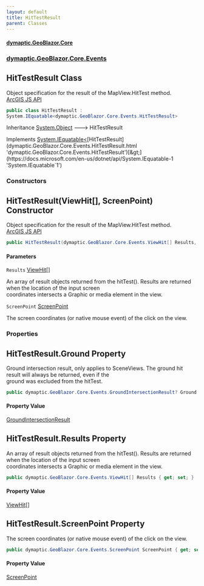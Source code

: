 ```yaml
---
layout: default
title: HitTestResult
parent: Classes
---
```

#### [dymaptic.GeoBlazor.Core](index.html 'index')
### [dymaptic.GeoBlazor.Core.Events](index.html#dymaptic.GeoBlazor.Core.Events 'dymaptic.GeoBlazor.Core.Events')

## HitTestResult Class

Object specification for the result of the MapView.HitTest method.  
<a target="_blank" href="https://developers.arcgis.com/javascript/latest/api-reference/esri-views-MapView.html#HitTestResult">ArcGIS JS API</a>

```csharp
public class HitTestResult :
System.IEquatable<dymaptic.GeoBlazor.Core.Events.HitTestResult>
```

Inheritance [System.Object](https://docs.microsoft.com/en-us/dotnet/api/System.Object 'System.Object') &#129106; HitTestResult

Implements [System.IEquatable&lt;](https://docs.microsoft.com/en-us/dotnet/api/System.IEquatable-1 'System.IEquatable`1')[HitTestResult](dymaptic.GeoBlazor.Core.Events.HitTestResult.html 'dymaptic.GeoBlazor.Core.Events.HitTestResult')[&gt;](https://docs.microsoft.com/en-us/dotnet/api/System.IEquatable-1 'System.IEquatable`1')
### Constructors

<a name='dymaptic.GeoBlazor.Core.Events.HitTestResult.HitTestResult(dymaptic.GeoBlazor.Core.Events.ViewHit[],dymaptic.GeoBlazor.Core.Events.ScreenPoint)'></a>

## HitTestResult(ViewHit[], ScreenPoint) Constructor

Object specification for the result of the MapView.HitTest method.  
<a target="_blank" href="https://developers.arcgis.com/javascript/latest/api-reference/esri-views-MapView.html#HitTestResult">ArcGIS JS API</a>

```csharp
public HitTestResult(dymaptic.GeoBlazor.Core.Events.ViewHit[] Results, dymaptic.GeoBlazor.Core.Events.ScreenPoint ScreenPoint);
```
#### Parameters

<a name='dymaptic.GeoBlazor.Core.Events.HitTestResult.HitTestResult(dymaptic.GeoBlazor.Core.Events.ViewHit[],dymaptic.GeoBlazor.Core.Events.ScreenPoint).Results'></a>

`Results` [ViewHit](dymaptic.GeoBlazor.Core.Events.ViewHit.html 'dymaptic.GeoBlazor.Core.Events.ViewHit')[[]](https://docs.microsoft.com/en-us/dotnet/api/System.Array 'System.Array')

An array of result objects returned from the hitTest(). Results are returned when the location of the input screen  
coordinates intersects a Graphic or media element in the view.

<a name='dymaptic.GeoBlazor.Core.Events.HitTestResult.HitTestResult(dymaptic.GeoBlazor.Core.Events.ViewHit[],dymaptic.GeoBlazor.Core.Events.ScreenPoint).ScreenPoint'></a>

`ScreenPoint` [ScreenPoint](dymaptic.GeoBlazor.Core.Events.ScreenPoint.html 'dymaptic.GeoBlazor.Core.Events.ScreenPoint')

The screen coordinates (or native mouse event) of the click on the view.
### Properties

<a name='dymaptic.GeoBlazor.Core.Events.HitTestResult.Ground'></a>

## HitTestResult.Ground Property

Ground intersection result, only applies to SceneViews. The ground hit result will always be returned, even if the  
ground was excluded from the hitTest.

```csharp
public dymaptic.GeoBlazor.Core.Events.GroundIntersectionResult? Ground { get; set; }
```

#### Property Value
[GroundIntersectionResult](dymaptic.GeoBlazor.Core.Events.GroundIntersectionResult.html 'dymaptic.GeoBlazor.Core.Events.GroundIntersectionResult')

<a name='dymaptic.GeoBlazor.Core.Events.HitTestResult.Results'></a>

## HitTestResult.Results Property

An array of result objects returned from the hitTest(). Results are returned when the location of the input screen  
coordinates intersects a Graphic or media element in the view.

```csharp
public dymaptic.GeoBlazor.Core.Events.ViewHit[] Results { get; set; }
```

#### Property Value
[ViewHit](dymaptic.GeoBlazor.Core.Events.ViewHit.html 'dymaptic.GeoBlazor.Core.Events.ViewHit')[[]](https://docs.microsoft.com/en-us/dotnet/api/System.Array 'System.Array')

<a name='dymaptic.GeoBlazor.Core.Events.HitTestResult.ScreenPoint'></a>

## HitTestResult.ScreenPoint Property

The screen coordinates (or native mouse event) of the click on the view.

```csharp
public dymaptic.GeoBlazor.Core.Events.ScreenPoint ScreenPoint { get; set; }
```

#### Property Value
[ScreenPoint](dymaptic.GeoBlazor.Core.Events.ScreenPoint.html 'dymaptic.GeoBlazor.Core.Events.ScreenPoint')
